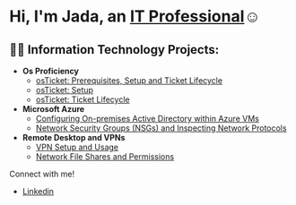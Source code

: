 <h1>Hi, I'm Jada, an <a href="https://linkedin.com/in/Josh">IT Professional</a>☺</h1>

<h2>👨‍💻 Information Technology Projects:</h2>

- <b>Os Proficiency</b>
  - [osTicket: Prerequisites, Setup and Ticket Lifecycle](https://github.com/jsmcoleman/osticket-prereqs)
  - [osTicket: Setup](https://github.com/jsmcoleman/osticket-setup)
  - [osTicket: Ticket Lifecycle](https://github.com/jsmcoleman/osticket-)
- <b>Microsoft Azure</b>
  - [Configuring On-premises Active Directory within Azure VMs](https://github.com/jsmcoleman/configure-ad)
  - [Network Security Groups (NSGs) and Inspecting Network Protocols](https://github.com/joshmadakorcc/azure-network-protocols)
- <b> Remote Desktop and VPNs </b>
  - [VPN Setup and Usage](https://github.com/jsmcoleman/vpn)
  - [Network File Shares and Permissions](https://github.com/jsmcoleman/osticket-prereqs)

Connect with me!
 
- [Linkedin](https://www.linkedin.com/in/jada-coleman/)


